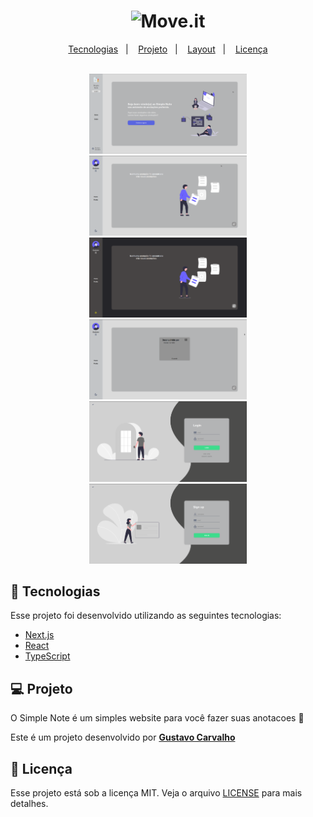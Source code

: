 <h1 align="center">
    <img alt="Move.it" title="Move.it" src="public/moveit.svg" />
</h1>

<p align="center">
  <a href="#rocket-tecnologias">Tecnologias</a>&nbsp;&nbsp;&nbsp;|&nbsp;&nbsp;&nbsp;
  <a href="#-projeto">Projeto</a>&nbsp;&nbsp;&nbsp;|&nbsp;&nbsp;&nbsp;
  <a href="#-layout">Layout</a>&nbsp;&nbsp;&nbsp;|&nbsp;&nbsp;&nbsp;
  <a href="#memo-licença">Licença</a>
</p>

<br>

<div
  align="center"
  display='flex',
  justify-content="center",
  align-items='center',
  flex-wrap='wrap'
  >
    <img width="50%" src="public/github/home.png" alt="teste"/>
    <img width="50%" src="public/github/main-light.png" alt="teste"/>
    <img width="50%" src="public/github/main-dark.png" alt="teste"/>
    <img width="50%" src="public/github/main.png" alt="teste"/>
    <img width="50%" src="public/github/login.png" alt="teste"/>
    <img width="50%" src="public/github/register.png" alt="teste"/>
</div>

## 🚀 Tecnologias

Esse projeto foi desenvolvido utilizando as seguintes tecnologias:

- [Next.js](https://nextjs.org/)
- [React](https://reactjs.org)
- [TypeScript](https://www.typescriptlang.org/)

## 💻 Projeto

O Simple Note é um simples website para você fazer suas anotacoes 💜 

Este é um projeto desenvolvido por **[Gustavo Carvalho](https://github.com/FireShark688)**

## 📝 Licença

Esse projeto está sob a licença MIT. Veja o arquivo [LICENSE](LICENSE.md) para mais detalhes.
